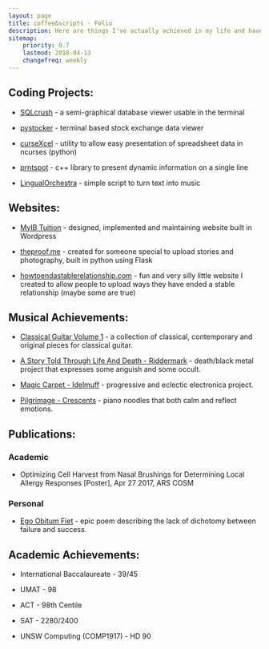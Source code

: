 ```yaml
---
layout: page
title: coffee&scripts - Folio
description: Here are things I've actually achieved in my life and have proof for it.
sitemap:
    priority: 0.7
    lastmod: 2018-04-13
    changefreq: weekly
---
```

## Coding Projects:

* [SQLcrush](https://github.com/coffeeandscripts/sqlcrush) - a semi-graphical database viewer usable in the terminal

* [pystocker](https://github.com/coffeeandscripts/pystocker) - terminal based stock exchange data viewer

* [curseXcel](https://github.com/coffeeandscripts/curseXcel) - utility to allow easy presentation of spreadsheet data in ncurses (python)

* [prntspot](https://github.com/coffeeandscripts/prntspot) - c++ library to present dynamic information on a single line

* [LingualOrchestra](https://github.com/coffeeandscripts/LingualOrchestra) - simple script to turn text into music

## Websites:

* [MyIB Tuition](http://www.myibtuition.com.au/) - designed, implemented and maintaining website built in Wordpress

* [theproof.me](http://www.theproof.me) - created for someone special to upload stories and photography, built in python using Flask

* [howtoendastablerelationship.com](http://www.howtoendastablerelationship.com) - fun and very silly little website I created to allow people to upload ways they have ended a stable relationship (maybe some are true)

## Musical Achievements:

* [Classical Guitar Volume 1](https://erinsaricilar.bandcamp.com/) - a collection of classical, contemporary and original pieces for classical guitar.

* [A Story Told Through Life And Death - Riddermark](https://riddermark.bandcamp.com/) - death/black metal project that expresses some anguish and some occult.

* [Magic Carpet - Idelmuff](https://idelmuff.bandcamp.com/) - progressive and eclectic electronica project.

* [Pilgrimage - Crescents](https://crescentsmusic.bandcamp.com/) - piano noodles that both calm and reflect emotions.

## Publications:
### Academic
* Optimizing Cell Harvest from Nasal Brushings for Determining Local Allergy Responses [Poster], Apr 27 2017, ARS COSM

### Personal
* [Ego Obitum Fiet](https://www.amazon.com/Ego-Obitum-Fiet-C-Squire/dp/1388778351/) - epic poem describing the lack of dichotomy between failure and success.

## Academic Achievements:

* International Baccalaureate - 39/45

* UMAT - 98

* ACT - 98th Centile

* SAT - 2280/2400

* UNSW Computing (COMP1917) - HD 90
